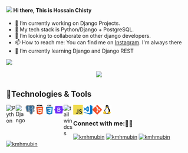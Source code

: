 #### <img src="https://media.giphy.com/media/hvRJCLFzcasrR4ia7z/giphy.gif" width="20px"> Hi there, This is Hossain Chisty

- 🔭 I’m currently working on Django Projects.
- 🌱 My tech stack is Python/Django + PostgreSQL.
- 👯 I’m looking to collaborate on other django developers.
- 📫 How to reach me: You can find me on [Instagram](https://www.instagram.com/hossain.chisty/). I'm always there
- 🎯 I’m currently learning Django and Django REST


<p align="left">
  <img src="https://github-readme-stats.vercel.app/api?username=hossainchisty&show_icons=true&theme=radical&line_height=25"> 
</p>
<!-- retro visitor counter -->
<p align="center"> 
  <img src="https://profile-counter.glitch.me/hossainchisty/count.svg" />
</p>

## 🔧Technologies & Tools

[<img align="left" alt="Python" width="26px" src="https://github.com/abranhe/programming-languages-logos/blob/master/src/python/python_128x128.png" />]()
[<img align="left" alt="Django" width="26px" src="https://cdn.worldvectorlogo.com/logos/django.svg" />]()
[<img align="left" alt="Postgresql" width="26px" src="https://github.com/devicons/devicon/blob/master/icons/postgresql/postgresql-original.svg" />]()

<!--[<img align="left" alt="flask" width="26px" src="https://cdn.worldvectorlogo.com/logos/flask.svg" />]() -->

[<img align="left" alt="HTML5" width="26px" src="https://raw.githubusercontent.com/github/explore/80688e429a7d4ef2fca1e82350fe8e3517d3494d/topics/html/html.png" />]()
[<img align="left" alt="CSS3" width="26px" src="https://raw.githubusercontent.com/github/explore/80688e429a7d4ef2fca1e82350fe8e3517d3494d/topics/css/css.png" />]()
[<img align="left" alt="Bootstrap" width="26px" src="https://github.com/devicons/devicon/blob/master/icons/bootstrap/bootstrap-plain.svg" />]()
[<img align="left" alt="tailwindcss" width="26px" src="https://cdn.icon-icons.com/icons2/2107/PNG/512/file_type_tailwind_icon_130128.png" />]()

[<img align="left" alt="JavaScript" width="26px" src="https://raw.githubusercontent.com/github/explore/80688e429a7d4ef2fca1e82350fe8e3517d3494d/topics/javascript/javascript.png" />]()

<!-- [<img align="left" alt="React" width="26px" src="https://github.com/devicons/devicon/blob/master/icons/react/react-original.svg" />]() -->
<!-- [<img align="left" alt="Docker" width="26px" src="https://github.com/devicons/devicon/blob/master/icons/docker/docker-original.svg" />]() -->
<!-- [<img align="left" alt="Heroku" width="26px" src="https://github.com/devicons/devicon/blob/master/icons/heroku/heroku-original.svg" />]() -->

[<img align="left" alt="Visual Studio Code" width="26px" src="https://raw.githubusercontent.com/github/explore/80688e429a7d4ef2fca1e82350fe8e3517d3494d/topics/visual-studio-code/visual-studio-code.png" />]()
[<img align="left" alt="git" width="26px" src="https://github.com/devicons/devicon/blob/master/icons/git/git-original.svg" />]()
[<img align="left" alt="Linux" width="26px" src="https://github.com/devicons/devicon/blob/master/icons/linux/linux-original.svg" />]()
<!-- [<img align="left" alt="Manjaro" width="28px" src="https://brandeps.com/logo-download/M/Manjaro-logo-vector-01.svg" />]() -->
<br>

<!-- Connect with me -->
<h3 align="left">Connect with me:🤝🏻</h3>
<p align="left">

<a href="https://twitter.com/hossainchisty11" target="blank"><img align="center" src="https://github.com/kmhmubin/kmhmubin/blob/master/assets/twitter.svg" alt="kmhmubin" height="30" width="30" /></a>
<a href="https://www.linkedin.com/in/hossainchisty/" target="blank"><img align="center" src="https://github.com/kmhmubin/kmhmubin/blob/master/assets/linkedin.svg" alt="kmhmubin" height="30" width="30" /></a>
<a href="https://www.facebook.com/hossain.chisty11" target="blank"><img align="center" src="https://github.com/kmhmubin/kmhmubin/blob/master/assets/facebook.svg" alt="kmhmubin" height="30" width="30" /></a>
<a href="https://www.instagram.com/hossain.chisty/" target="blank"><img align="center" src="https://github.com/kmhmubin/kmhmubin/blob/master/assets/instagram.svg" alt="kmhmubin" height="30" width="30" /></a>

</p>
